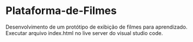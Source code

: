 # Plataforma-de-Filmes
Desenvolvimento de um protótipo de exibição de filmes para aprendizado.
Executar arquivo index.html no live server do visual studio code.
